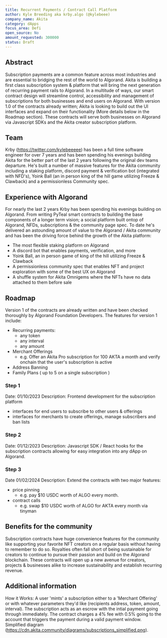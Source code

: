 ```yaml
---
title: Recurrent Payments / Contract Call Platform
author: Kyle Breeding aka krby.algo (@kylebeee)
company_name: Akita
category: dApps
focus_area: Defi
open_source: No
amount_requested: 300000
status: Draft
---
```


## Abstract
Subscription payments are a common feature across most industries and are essential to bridging the rest of the world to Algorand. Akita is building a first class subscription system & platform that will bring the next generation of recurring payment rails to Algorand. In a multitude of ways, our smart contract design will streamline control, accessibility and management of subscriptions for both businesses and end users on Algorand. With version 1.0 of the contracts already written; Akita is looking to build out the UI interfaces and expand on their functionality (More details below in the Roadmap section). These contracts will serve both businesses on Algorand via Javascript SDKs and the Akita creator subscription platform.

## Team
Krby (https://twitter.com/kylebeeeee) has been a full time software engineer for over 7 years and has been spending his evenings building Akita for the better part of the last 2 years following the original dev teams departure. He's built a number of massive features for the Akita community including a staking platform, discord payment & verification bot (integrated with NFD's), Yoink Ball (an in person king of the hill game utilizing Freeze & Clawback) and a permissionless Community spec.

## Experience with Algorand
For nearly the last 2 years Krby has been spending his evenings building on Algorand. From writing PyTeal smart contracts to building the base components of a longer term vision; a social platform built ontop of Algorand, NFDs, subscriptions & the community page spec. To date he's delivered an astounding amount of value to the Algorand / Akita community and has been the driving force behind the growth of the Akita platform:

- The most flexible staking platform on Algorand
- A discord bot that enables payments, verification, and more
- Yoink Ball, an in person game of king of the hill utilizing Freeze & Clawback
- A permissionless community spec that enables NFT and project exploration with some of the best UX on Algorand
- A shuffle system for Akita Omnigems where the NFTs have no data attached to them before sale

## Roadmap
Version 1 of the contracts are already written and have been checked thoroughly by Algorand Foundation Developers. The features for version 1 include:

- Recurring payments:
    - any token
    - any interval
    - any amount
- Merchant Offerings
    - e.g. Offer an Akita Pro subscription for 100 AKTA a month and verify onchain that the user's subscription is active
- Address Banning
- Family Plans ( up to 5 on a single subscription )

### Step 1
Date: 01/10/2023
Description: Frontend development for the subscription platform

- interfaces for end users to subscribe to other users & offerings
- interfaces for merchants to create offerings, manage subscribers and ban lists

### Step 2
Date: 01/12/2023
Description: Javascript SDK / React hooks for the subscription contracts allowing for easy integration into any dApp on Algorand.

### Step 3
Date 01/02/2024
Description: Extend the contracts with two major features:

- price pinning
    - e.g. pay $10 USDC worth of ALGO every month.
- contract calls
    - e.g. swap $10 USDC worth of ALGO for AKTA every month via tinyman

## Benefits for the community
Subscription contracts have huge convenience features for the community like supporting your favorite NFT creators on a regular basis without having to remember to do so. Royalties often fall short of being sustainable for creators to continue to pursue their passion and build on the Algorand blockchain. These contracts will open up a new avenue for creators, projects & businesses alike to increase sustainability and establish recurring revenue.


## Additional information
How it Works:
A user 'mints' a subscription either to a 'Merchant Offering' or with whatever parameters they'd like (recipients address, token, amount, interval). The subscription acts as an escrow with the intial payment going through immediately. The contract charges a 4% fee with 0.5% going to the account that triggers the payment during a valid payment window. Simplified diagram (https://cdn.akita.community/diagrams/subscriptions_simplified.png).
